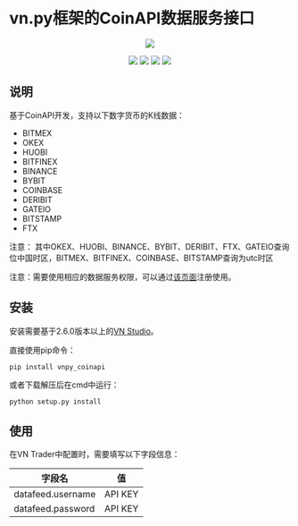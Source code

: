 # vn.py框架的CoinAPI数据服务接口

<p align="center">
  <img src ="https://vnpy.oss-cn-shanghai.aliyuncs.com/vnpy-logo.png"/>
</p>

<p align="center">
    <img src ="https://img.shields.io/badge/version-1.0.0-blueviolet.svg"/>
    <img src ="https://img.shields.io/badge/platform-windows|linux|macos-yellow.svg"/>
    <img src ="https://img.shields.io/badge/python-3.7-blue.svg"/>
    <img src ="https://img.shields.io/github/license/vnpy/vnpy.svg?color=orange"/>
</p>

## 说明

基于CoinAPI开发，支持以下数字货币的K线数据：

* BITMEX
* OKEX
* HUOBI
* BITFINEX
* BINANCE
* BYBIT
* COINBASE
* DERIBIT
* GATEIO
* BITSTAMP
* FTX

注意： 其中OKEX、HUOBI、BINANCE、BYBIT、DERIBIT、FTX、GATEIO查询位中国时区，BITMEX、BITFINEX、COINBASE、BITSTAMP查询为utc时区

注意：需要使用相应的数据服务权限，可以通过[该页面](https://www.coinapi.io)注册使用。


## 安装

安装需要基于2.6.0版本以上的[VN Studio](https://www.vnpy.com)。

直接使用pip命令：

```
pip install vnpy_coinapi
```


或者下载解压后在cmd中运行：

```
python setup.py install
```

## 使用

在VN Trader中配置时，需要填写以下字段信息：

| 字段名            | 值 |
|---------           |---- |
|datafeed.username   | API KEY|
|datafeed.password   | API KEY|
